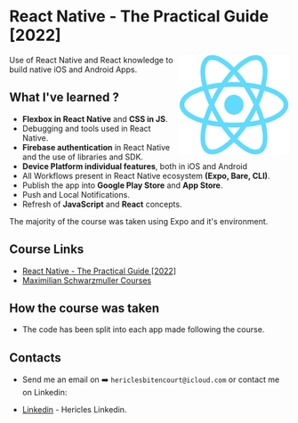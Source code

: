 # React Native - The Practical Guide [2022]

<img src="/React-icon.png" align="right"
     alt="Size Limit logo by Anton Lovchikov" width="200" height="178">

Use of React Native and React knowledge to build native iOS and Android Apps.

## What I've learned ?

* **Flexbox in React Native** and **CSS in JS**.
* Debugging and tools used in React Native.
* **Firebase authentication** in React Native and the use of libraries and SDK.
* **Device Platform individual features**, both in iOS and Android
* All Workflows present in React Native ecosystem **(Expo, Bare, CLI)**.
* Publish the app into **Google Play Store** and **App Store**.
* Push and Local Notifications.
* Refresh of **JavaScript** and **React** concepts.

The majority of the course was taken using Expo and it's environment.

## Course Links

* [React Native - The Practical Guide [2022]](https://www.udemy.com/course/react-native-the-practical-guide/)
* [Maximilian Schwarzmuller Courses](https://www.udemy.com/user/maximilian-schwarzmuller/)

## How the course was taken

* The code has been split into each app made following the course.


## Contacts

* Send me an email on ➡️ `hericlesbitencourt@icloud.com`
or contact me on Linkedin:

- [Linkedin](https://www.linkedin.com/in/hericlesbitencourt/) - Hericles Linkedin.
